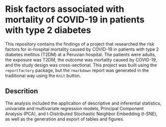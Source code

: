 # Risk factors associated with mortality of COVID-19 in patients with type 2 diabetes

This repository contains the findings of a project that researched the risk factors for in-hospital mortality caused by COVID-19 in patients with type 2 diabetes mellitus (T2DM) at a Peruvian hospital. The patients were adults, the exposure was T2DM, the outcome was mortality caused by COVID-19, and the study design was cross-sectional. This project was built using the `reportfactory` package, but the `rmarkdown` report was generated in the traditional way using the `Knit` button.

## Descrition
The analysis included the application of descriptive and inferential statistics, univariate and multivariate regression models, Principal Component Analysis (PCA), and t-Distributed Stochastic Neighbor Embedding (t-SNE), as well as the generation and export of tables and figures.